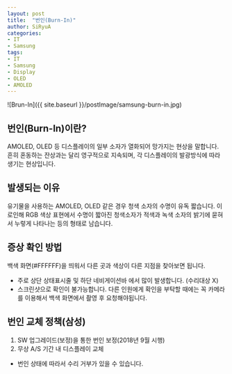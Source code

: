 ```yaml
---
layout: post
title:  "번인(Burn-In)"
author: SiRyuA
categories:
- IT
- Samsung
tags:
- IT
- Samsung
- Display
- OLED
- AMOLED
---
```


![Brun-In]({{ site.baseurl }}/postImage/samsung-burn-in.jpg)


## 번인(Burn-In)이란?
AMOLED, OLED 등 디스플레이의 일부 소자가 열화되어 망가지는 현상을 말합니다. 흔히 혼동하는 잔상과는 달리 영구적으로 지속되며, 각 디스플레이의 발광방식에 따라 생기는 현상입니다.


## 발생되는 이유
유기물을 사용하는 AMOLED, OLED 같은 경우 청색 소자의 수명이 유독 짧습니다. 이로인해 RGB 색상 표현에서 수명이 짧아진 청색소자가 적색과 녹색 소자의 밝기에 묻혀서 누렇게 나타나는 등의 형태로 남습니다.


## 증상 확인 방법
백색 화면(#FFFFFF)을 띄워서 다른 곳과 색상이 다른 지점을 찾아보면 됩니다.
* 주로 상단 상태표시줄 및 하단 네비게이션바 에서 많이 발생합니다. (수리대상 X)
* 스크린샷으로 확인이 불가능합니다. 다른 인원에게 확인을 부탁할 때에는 꼭 카메라를 이용해서 백색 화면에서 촬영 후 요청해야됩니다.


## 번인 교체 정책(삼성)
1. SW 업그레이드(보정)을 통한 번인 보정(2018년 9월 시행)
2. 무상 A/S 기간 내 디스플레이 교체
* 번인 상태에 따라서 수리 거부가 있을 수 있습니다.
